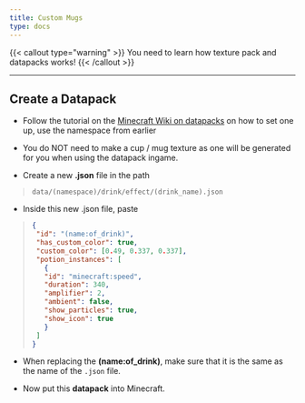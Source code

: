 ```yaml
---
title: Custom Mugs
type: docs
---
```


{{< callout type="warning" >}}
  You need to learn how texture pack and datapacks works!
{{< /callout >}}

---

## Create a Datapack
- Follow the tutorial on the [Minecraft Wiki on datapacks](https://minecraft.wiki/w/Data_pack) on how to set one up, use the namespace from earlier

- You do NOT need to make a cup / mug texture as one will be generated for you when using the datapack ingame.

- Create a new **.json** file in the path

> `data/(namespace)/drink/effect/(drink_name).json`

- Inside this new .json file, paste

> ```json
>{
>  "id": "(name:of_drink)",
>  "has_custom_color": true,
>  "custom_color": [0.49, 0.337, 0.337],
>  "potion_instances": [
>    {
>    "id": "minecraft:speed",
>    "duration": 340,
>    "amplifier": 2,
>    "ambient": false,
>    "show_particles": true,
>    "show_icon": true
>    }
>  ]
>}
> ```

- When replacing the **(name:of_drink)**, make sure that it is the same as the name of the `.json` file.

- Now put this **datapack** into Minecraft.

